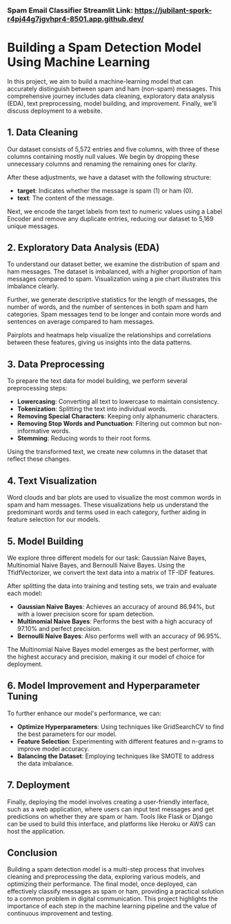 ### Spam Email Classifier Streamlit Link: https://jubilant-spork-r4pj44g7jgvhpr4-8501.app.github.dev/
# Building a Spam Detection Model Using Machine Learning

In this project, we aim to build a machine-learning model that can accurately distinguish between spam and ham (non-spam) messages. This comprehensive journey includes data cleaning, exploratory data analysis (EDA), text preprocessing, model building, and improvement. Finally, we'll discuss deployment to a website.

## 1. Data Cleaning

Our dataset consists of 5,572 entries and five columns, with three of these columns containing mostly null values. We begin by dropping these unnecessary columns and renaming the remaining ones for clarity.

After these adjustments, we have a dataset with the following structure:
- **target**: Indicates whether the message is spam (1) or ham (0).
- **text**: The content of the message.

Next, we encode the target labels from text to numeric values using a Label Encoder and remove any duplicate entries, reducing our dataset to 5,169 unique messages.

## 2. Exploratory Data Analysis (EDA)

To understand our dataset better, we examine the distribution of spam and ham messages. The dataset is imbalanced, with a higher proportion of ham messages compared to spam. Visualization using a pie chart illustrates this imbalance clearly.

Further, we generate descriptive statistics for the length of messages, the number of words, and the number of sentences in both spam and ham categories. Spam messages tend to be longer and contain more words and sentences on average compared to ham messages.

Pairplots and heatmaps help visualize the relationships and correlations between these features, giving us insights into the data patterns.

## 3. Data Preprocessing

To prepare the text data for model building, we perform several preprocessing steps:
- **Lowercasing**: Converting all text to lowercase to maintain consistency.
- **Tokenization**: Splitting the text into individual words.
- **Removing Special Characters**: Keeping only alphanumeric characters.
- **Removing Stop Words and Punctuation**: Filtering out common but non-informative words.
- **Stemming**: Reducing words to their root forms.

Using the transformed text, we create new columns in the dataset that reflect these changes.

## 4. Text Visualization

Word clouds and bar plots are used to visualize the most common words in spam and ham messages. These visualizations help us understand the predominant words and terms used in each category, further aiding in feature selection for our models.

## 5. Model Building

We explore three different models for our task: Gaussian Naive Bayes, Multinomial Naive Bayes, and Bernoulli Naive Bayes. Using the TfidfVectorizer, we convert the text data into a matrix of TF-IDF features.

After splitting the data into training and testing sets, we train and evaluate each model:
- **Gaussian Naive Bayes**: Achieves an accuracy of around 86.94%, but with a lower precision score for spam detection.
- **Multinomial Naive Bayes**: Performs the best with a high accuracy of 97.10% and perfect precision.
- **Bernoulli Naive Bayes**: Also performs well with an accuracy of 96.95%.

The Multinomial Naive Bayes model emerges as the best performer, with the highest accuracy and precision, making it our model of choice for deployment.

## 6. Model Improvement and Hyperparameter Tuning

To further enhance our model's performance, we can:
- **Optimize Hyperparameters**: Using techniques like GridSearchCV to find the best parameters for our model.
- **Feature Selection**: Experimenting with different features and n-grams to improve model accuracy.
- **Balancing the Dataset**: Employing techniques like SMOTE to address the data imbalance.

## 7. Deployment

Finally, deploying the model involves creating a user-friendly interface, such as a web application, where users can input text messages and get predictions on whether they are spam or ham. Tools like Flask or Django can be used to build this interface, and platforms like Heroku or AWS can host the application.

## Conclusion

Building a spam detection model is a multi-step process that involves cleaning and preprocessing the data, exploring various models, and optimizing their performance. The final model, once deployed, can effectively classify messages as spam or ham, providing a practical solution to a common problem in digital communication. This project highlights the importance of each step in the machine learning pipeline and the value of continuous improvement and testing.
